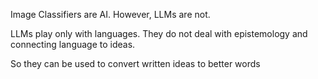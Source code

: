 Image Classifiers are AI.
However, LLMs are not.

LLMs play only with languages.
They do not deal with epistemology and connecting language to ideas.

So they can be used to convert written ideas to better words